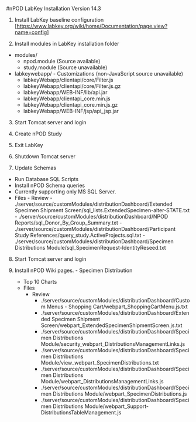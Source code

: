 #nPOD LabKey Installation Version 14.3

	
1.  Install LabKey baseline configuration
    [https://www.labkey.org/wiki/home/Documentation/page.view?name=config]
  
2.  Install modules in LabKey installation folder
  - modules/ 
    - npod.module  (Source available)
    - study.module  (Source unavailable)
  - labkeywebapp/ - Customizations (non-JavaScript source unavailable)  
    - labkeyWebapp/clientapi/core/Filter.js
    - labkeyWebapp/clientapi/core/Filter.js.gz
    - labkeyWebapp/WEB-INF/lib/api.jar
    - labkeyWebapp/clientapi_core.min.js
    - labkeyWebapp/clientapi_core.min.js.gz
    - labkeyWebapp/WEB-INF/jsp/api_jsp.jar

3. Start Tomcat server and login

4. Create nPOD Study

5. Exit LabKey 

6. Shutdown Tomcat server

7. Update Schemas
  - Run Database SQL Scripts
  - Install nPOD Schema queries
  - Currently supporting only MS SQL Server.
  - Files
        - Review
        - ./server/source/customModules/distributionDashboard/Extended Specimen Shipment Screen/sql_lists.ExtendedSpecimen-alter-STATE.txt
        - ./server/source/customModules/distributionDashboard/NPOD Reports/sql_Donor_By_Group_Summary.txt
        - ./server/source/customModules/distributionDashboard/Participant Study References/query_study.ActiveProjects.sql.txt
        - ./server/source/customModules/distributionDashboard/Specimen Distributions Module/sql_SpecimenRequest-IdentityReseed.txt
	

8. Start Tomcat server and login

9. Install nPOD Wiki pages.
        - Specimen Distribution
	- Top 10 Charts
	- Files
        - Review
          - ./server/source/customModules/distributionDashboard/Custom Menus - Shopping Cart/webpart_ShoppingCartMenu.js.txt
          - ./server/source/customModules/distributionDashboard/Extended Specimen Shipment Screen/webpart_ExtendedSpecimenShipmentScreen.js.txt
          - ./server/source/customModules/distributionDashboard/Specimen Distributions Module/security_webpart_DistributionsManagementLinks.js
          - ./server/source/customModules/distributionDashboard/Specimen Distributions Module/view_webpart_SpecimenDistributions.txt
          - ./server/source/customModules/distributionDashboard/Specimen Distributions Module/webpart_DistributionsManagementLinks.js
          - ./server/source/customModules/distributionDashboard/Specimen Distributions Module/webpart_SpecimenDistributions.js
          - ./server/source/customModules/distributionDashboard/Specimen Distributions Module/webpart_Support-DistributionsTableManagement.js

